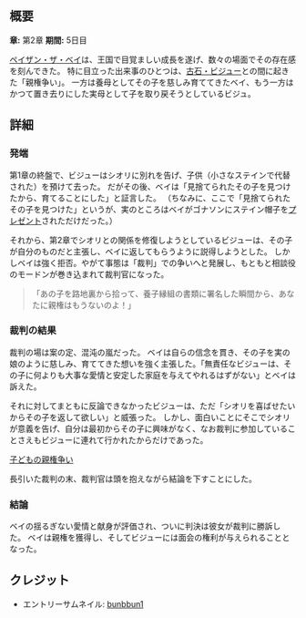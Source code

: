<!-- title: 親権争い -->
<!-- quote: あなたのような人は、この子の親になる資格なんてない！ -->
<!-- chapters: 1 -->
<!-- images: (子どもをめぐってベイに詰め寄るビジュー), (子どもの親権裁判) -->
<!-- model: false -->

## 概要

**章:** 第2章
**期間:** 5日目

[ペイザン・ザ・ベイ](#entry:bae-entry)は、王国で目覚ましい成長を遂げ、数々の場面でその存在感を刻んできた。
特に目立った出来事のひとつは、[古石・ビジュー](#entry:bijou-entry)との間に起きた「親権争い」。
一方は養母としてその子を慈しみ育ててきたベイ、もう一方はかつて置き去りにした実母として子を取り戻そうとしているビジュ。

## 詳細

### 発端

第1章の終盤で、ビジューはシオリに別れを告げ、子供（小さなステインで代替された）を預けて去った。
だがその後、ベイは「見捨てられたその子を見つけたから、育てることにした」と証言した。
（ちなみに、ここで「見捨てられたその子を見つけた」というが、実のところはベイがゴナソンにステイン帽子を[プレゼント](https://www.youtube.com/live/Lp7GyRVbz1c?si=BcocEwwHqJ2IEX7&t=637)されただけだった。）

それから、第2章でシオリとの関係を修復しようとしているビジューは、その子が自分のものだと主張し、ベイに返してもらうように説得しようとした。
しかしベイは強く拒否。やがて事態は「裁判」での争いへと発展し、もともと相談役のモードンが巻き込まれて裁判官になった。

> 「あの子を路地裏から拾って、養子縁組の書類に署名した瞬間から、あなたに親権はもうないのよ！」

### 裁判の結果

裁判の場は案の定、混沌の嵐だった。
ベイは自らの信念を貫き、その子を実の娘のように慈しみ、育ててきた想いを強く主張した。「無責任なビジューは、その子に何よりも大事な愛情と安定した家庭を与えてやれるはずがない」とベイは訴えた。

それに対してまともに反論できなかったビジューは、ただ「シオリを喜ばせたいからその子を返して欲しい」と威張った。
しかし、面白いことにそこでシオリが意義を告げ、自分は最初からその子に興味がなく、なお裁判に参加していることさえもビジューに連れて行かれたからだけであった。

[子どもの親権争い](#embed:https://www.youtube.com/live/L7rBGepFrXA?si=JfSyK5TYHLScer4T&t=11583)

長引いた裁判の末、裁判官は頭を抱えながら結論を下すことにした。

### 結論

ベイの揺るぎない愛情と献身が評価され、ついに判決は彼女が裁判に勝訴した。
ベイは親権を獲得し、そしてビジューには面会の権利が与えられることとなった。

## クレジット

- エントリーサムネイル: [bunbbun1](https://x.com/bunbbun1/status/1920774925633118555)
